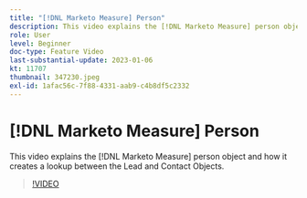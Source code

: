 ```yaml
---
title: "[!DNL Marketo Measure] Person"
description: This video explains the [!DNL Marketo Measure] person object and how it creates a lookup between the Lead and Contact Objects.
role: User
level: Beginner
doc-type: Feature Video
last-substantial-update: 2023-01-06
kt: 11707
thumbnail: 347230.jpeg
exl-id: 1afac56c-7f88-4331-aab9-c4b8df5c2332
---
```

# [!DNL Marketo Measure] Person

This video explains the [!DNL Marketo Measure] person object and how it creates a lookup between the Lead and Contact Objects.

>[!VIDEO](https://video.tv.adobe.com/v/347230/?quality=12&learn=on)
